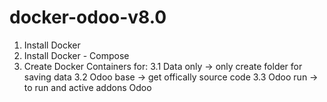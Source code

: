 # docker-odoo-v8.0
1. Install Docker
2. Install Docker - Compose
3. Create Docker Containers for:
  3.1 Data only -> only create folder for saving data
  3.2 Odoo base -> get offically source code
  3.3 Odoo run -> to run and active addons Odoo
